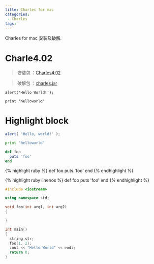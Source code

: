 ```yaml
---
title: Charles for mac
categories:
 - Charles
tags:
---
```


Charles for mac 安装及破解.

# Charle4.02 
> 安装包 ：[Charles4.02](https://github.com/hi2t/Blog.picture/blob/master/charles/Charles402.dmg?raw=true)

> 破解包 ：[charles.jar](https://github.com/hi2t/Blog.picture/blob/master/charles/charles.jar?raw=true)

```
alert('Hello World!');
```

    print 'helloworld'

# Highlight block

```javascript
alert( 'Hello, world!' );
```

```python
print 'helloworld'
```

```ruby
def foo
  puts 'foo'
end
```

{% highlight ruby %}
def foo
  puts 'foo'
end
{% endhighlight %}

{% highlight ruby linenos %}
def foo
  puts 'foo'
end
{% endhighlight %}

```c++
#include <iostream>

using namespace std;

void foo(int arg1, int arg2)
{

}

int main()
{
  string str;
  foo(1, 2);
  cout << "Hello World" << endl;
  return 0;
}
```
